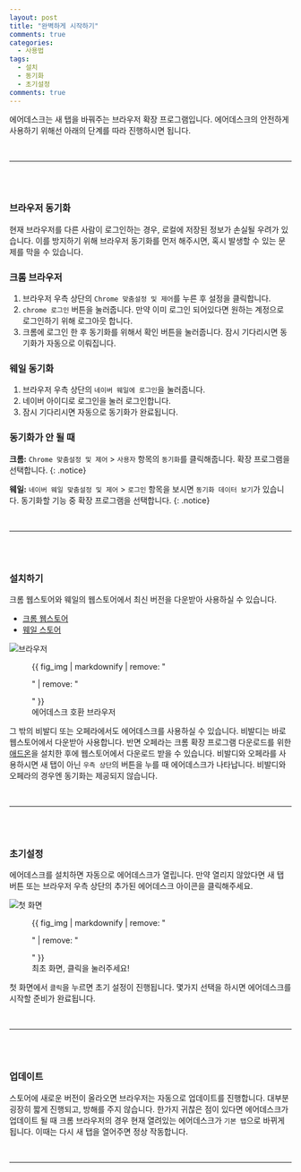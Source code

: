 ```yaml
---
layout: post
title: "완벽하게 시작하기"
comments: true
categories:
  - 사용법
tags:
  - 설치
  - 동기화
  - 초기설정
comments: true
---
```


에어데스크는 새 탭을 바꿔주는 브라우저 확장 프로그램입니다.
에어데스크의 안전하게 사용하기 위해선 아래의 단계를 따라 진행하시면 됩니다.

<br>
<hr>
<br>
<br>

### 브라우저 동기화

현재 브라우저를 다른 사람이 로그인하는 경우, 로컬에 저장된 정보가 손실될 우려가 있습니다. 이를 방지하기 위해 브라우저 동기화를 먼저 해주시면, 혹시 발생할 수 있는 문제를 막을 수 있습니다.

<h3 class="featured">크롬 브라우저</h3>

1. 브라우저 우측 상단의 `Chrome 맞춤설정 및 제어`를 누른 후 설정을 클릭합니다. 
2. `chrome 로그인` 버튼을 눌러줍니다. 만약 이미 로그인 되어있다면 원하는 계정으로 로그인하기 위해 로그아웃 합니다.
3. 크롬에 로그인 한 후 동기화를 위해서 확인 버튼을 눌러줍니다. 잠시 기다리시면 동기화가 자동으로 이뤄집니다.

<h3 class="featured">웨일 동기화</h3>

1. 브라우저 우측 상단의 `네이버 웨일에 로그인`을 눌러줍니다.
2. 네이버 아이디로 로그인을 눌러 로그인합니다.
3. 잠시 기다리시면 자동으로 동기화가 완료됩니다.

### 동기화가 안 될 때

**크롬:** `Chrome 맞춤설정 및 제어` > `사용자` 항목의 `동기화`를 클릭해줍니다. 확장 프로그램을 선택합니다.
{: .notice}

**웨일:** `네이버 웨일 맞춤설정 및 제어` > `로그인` 항목을 보시면 `동기화 데이터 보기`가 있습니다. 동기화할 기능 중 확장 프로그램을 선택합니다.
{: .notice}

<br>
<hr>
<br>
<br>

### 설치하기

크롬 웹스토어와 웨일의 웹스토어에서 최신 버전을 다운받아 사용하실 수 있습니다.

* [크롬 웹스토어]("https://chrome.google.com/webstore/detail/airdesk/gheeojjcdeaefjjpploghdjpnbhanibe") 
* [웨일 스토어]("https://store.whale.naver.com/detail/kjffgkokcnmhcodinbodimmikdgnneob")

<img src="{{ site.url }}/images/post/support.png" alt="브라우저">

<figure>
  {{ fig_img | markdownify | remove: "<p>" | remove: "</p>" }}
  <figcaption>에어데스크 호환 브라우저</figcaption>
</figure>

그 밖의 비발디 또는 오페라에서도 에어데스크를 사용하실 수 있습니다. 비발디는 바로 웹스토어에서 다운받아 사용합니다. 반면 오페라는 크롬 확장 프로그램 다운로드를 위한 [애드온]("https://addons.opera.com/ko/extensions/details/download-chrome-extension-9/")을 설치한 후에 웹스토어에서 다운로드 받을 수 있습니다. 비발디와 오페라를 사용하시면 새 탭이 아닌 `우측 상단`의 버튼을 누를 때 에어데스크가 나타납니다. 비발디와 오페라의 경우엔 동기화는 제공되지 않습니다.

<br>
<hr>
<br>
<br>

### 초기설정

에어데스크를 설치하면 자동으로 에어데스크가 열립니다. 만약 열리지 않았다면 새 탭 버튼 또는 브라우저 우측 상단의 추가된 에어데스크 아이콘을 클릭해주세요.  

<img src="{{ site.url }}/images/firstpage.jpg" alt="첫 화면">

<figure>
  {{ fig_img | markdownify | remove: "<p>" | remove: "</p>" }}
  <figcaption>최초 화면, 클릭을 눌러주세요!</figcaption>
</figure>

첫 화면에서 `클릭`을 누르면 초기 설정이 진행됩니다. 몇가지 선택을 하시면 에어데스크를 시작할 준비가 완료됩니다.


<br>
<hr>
<br>
<br>

### 업데이트 

스토어에 새로운 버전이 올라오면 브라우저는 자동으로 업데이트를 진행합니다. 대부분 굉장히 짧게 진행되고, 방해를 주지 않습니다. 한가지 귀찮은 점이 있다면 에어데스크가 업데이트 될 때 크롬 브라우저의 경우 현재 열려있는 에어데스크가 `기본 탭`으로 바뀌게 됩니다. 이때는 다시 새 탭을 열어주면 정상 작동합니다.

<br>
<hr>
<br>

